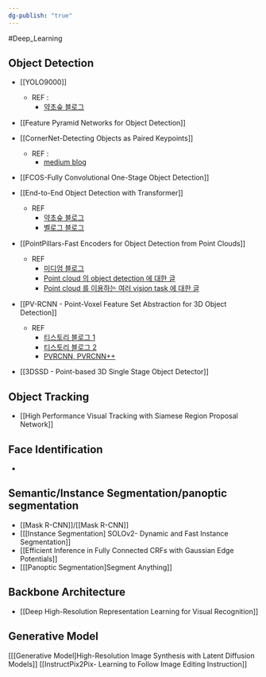 ```yaml
---
dg-publish: "true"
---
```

#Deep_Learning 
## Object Detection
* [[YOLO9000]]
	* REF : 
		* [약초숲 블로그](https://herbwood.tistory.com/17)

* [[Feature Pyramid Networks for Object Detection]]

* [[CornerNet-Detecting Objects as Paired Keypoints]]
	* REF : 
		* [medium blog](https://medium.com/@parkie0517/centernet-%EB%85%BC%EB%AC%B8-%EB%A6%AC%EB%B7%B0-center-region-exploration-center-pooling-%EA%B7%B8%EB%A6%AC%EA%B3%A0-cascade-corner-pooling%EC%97%90-%EA%B4%80%ED%95%B4%EC%84%9C-9a1c9672a149)

* [[FCOS-Fully Convolutional One-Stage Object Detection]]

* [[End-to-End Object Detection with Transformer]]
	* REF
		* [약초숲 블로그](https://herbwood.tistory.com/26)
		* [벨로그 블로그](https://velog.io/@kbm970709/%EB%85%BC%EB%AC%B8-%EB%A6%AC%EB%B7%B0-End-to-end-object-detection-with-transformers)

* [[PointPillars-Fast Encoders for Object Detection from Point Clouds]]
	* REF
		* [미디엄 블로그](https://medium.com/@parkie0517/pointpillars-fast-encoders-for-object-detection-from-point-clouds-%EB%85%BC%EB%AC%B8-%EB%A6%AC%EB%B7%B0-def97c06b5e6)
		* [Point cloud 의 object detection 에 대한 글](https://daeun-computer-uneasy.tistory.com/62)
		* [Point cloud 를 이용하는 여러 vision task 에 대한 글](https://blog.testworks.co.kr/3d-ai-data-point-cloud/)

* [[PV-RCNN - Point-Voxel Feature Set Abstraction for 3D Object Detection]]
	* REF
		* [티스토리 블로그 1](https://donologue.tistory.com/389)
		* [티스토리 블로그 2](https://hblog.tistory.com/7)
		* [PVRCNN, PVRCNN++](https://jaehoon-daddy.tistory.com/57)

* [[3DSSD - Point-based 3D Single Stage Object Detector]]

## Object Tracking
* [[High Performance Visual Tracking with Siamese Region Proposal Network]]

## Face Identification
* 

## Semantic/Instance Segmentation/panoptic segmentation
* [[Mask R-CNN]]/[[Mask R-CNN]]
* [[[Instance Segmentation] SOLOv2- Dynamic and Fast Instance Segmentation]]
* [[Efficient Inference in Fully Connected CRFs with Gaussian Edge Potentials]]
* [[[Panoptic Segmentation]Segment Anything]]

## Backbone Architecture
* [[Deep High-Resolution Representation Learning for Visual Recognition]]

## Generative Model
[[[Generative Model]High-Resolution Image Synthesis with Latent Diffusion Models]]
[[InstructPix2Pix- Learning to Follow Image Editing Instruction]]
